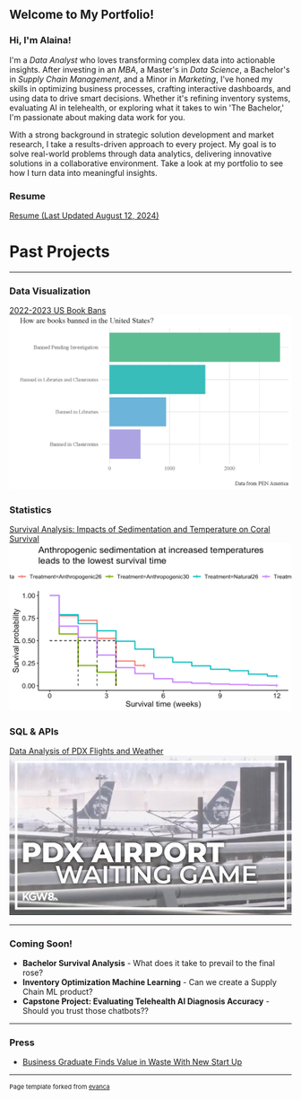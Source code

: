 ## Welcome to My Portfolio!

### **Hi, I'm Alaina!**

I'm a *Data Analyst* who loves transforming complex data into actionable insights. After investing in an *MBA*, a Master's in *Data Science*, a Bachelor's in *Supply Chain Management*, and a Minor in *Marketing*, I've honed my skills in optimizing business processes, crafting interactive dashboards, and using data to drive smart decisions. Whether it's refining inventory systems, evaluating AI in telehealth, or exploring what it takes to win 'The Bachelor,' I'm passionate about making data work for you.

With a strong background in strategic solution development and market research, I take a results-driven approach to every project. My goal is to solve real-world problems through data analytics, delivering innovative solutions in a collaborative environment. Take a look at my portfolio to see how I turn data into meaningful insights.


### Resume
[Resume (Last Updated August 12, 2024)](/AlainaHolland_Portfolio_Resume.pdf)

# Past Projects

---

### Data Visualization

[2022-2023 US Book Bans](projects/Project1)
![Book Bans Logo](images/bookbanslogo.png?raw=true)

### Statistics 

[Survival Analysis: Impacts of Sedimentation and Temperature on Coral Survival](projects/Project3)
![Coral Survival Analysis](images/coralSA.png?raw=true)

### SQL & APIs

[Data Analysis of PDX Flights and Weather](projects/Project2)
![PDX Flights and Weather](images/pdx.jpg?raw=true)

---

### Coming Soon!

* **Bachelor Survival Analysis** - What does it take to prevail to the final rose?
* **Inventory Optimization Machine Learning** - Can we create a Supply Chain ML product?
* **Capstone Project: Evaluating Telehealth AI Diagnosis Accuracy** - Should you trust those chatbots??

---

### Press

- [Business Graduate Finds Value in Waste With New Start Up](https://www.boisestate.edu/news/2021/06/03/business-graduate-finds-value-in-waste-with-new-start-up/)

---

<p style="font-size:11px">Page template forked from <a href="https://github.com/evanca/quick-portfolio">evanca</a></p>
<!-- Remove the above link if you don't want to attribute -->
